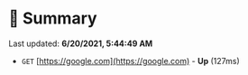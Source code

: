 # 📖 Summary
Last updated: **6/20/2021, 5:44:49 AM**

- `GET` [https://google.com](https://google.com) - **Up** (127ms)
